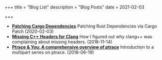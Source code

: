 +++
title = "Blog List"
description = "Blog Posts"
date = 2021-02-03

+++


- **[Patching Cargo Dependencies](/blog/cargo-patch)**
  Patching Rust Dependencies via Cargo Patch (2020-02-03)
- **[Missing C++ Headers for Clang](/blog/clangmissingheaders)**
  How I figured out why clang++ was complaining about missing headers. (2018-11-14)
- **[Ptrace & You: A comprehensive overview of ptrace](/blog/ptraceintro)**
  Introduction to a multipart series on ptrace. (2018-06-19)
